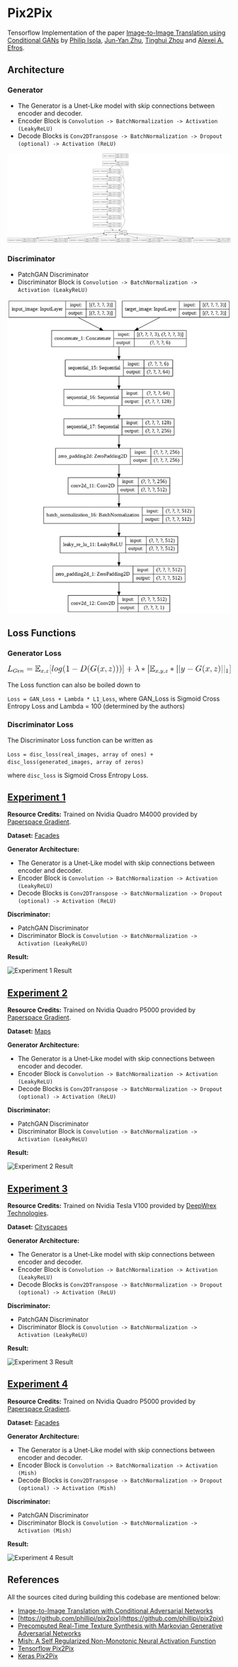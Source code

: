 # Pix2Pix

Tensorflow Implementation of the paper [Image-to-Image Translation using Conditional GANs](https://arxiv.org/abs/1611.07004) by [Philip Isola](https://arxiv.org/search/cs?searchtype=author&query=Isola%2C+P), [Jun-Yan Zhu](https://arxiv.org/search/cs?searchtype=author&query=Zhu%2C+J), [Tinghui Zhou](https://arxiv.org/search/cs?searchtype=author&query=Zhou%2C+T) and [Alexei A. Efros](https://arxiv.org/search/cs?searchtype=author&query=Efros%2C+A+A).


## Architecture

### Generator

- The Generator is a Unet-Like model with skip connections between encoder and decoder.
- Encoder Block is ```Convolution -> BatchNormalization -> Activation (LeakyReLU)```
- Decode Blocks is ```Conv2DTranspose -> BatchNormalization -> Dropout (optional) -> Activation (ReLU)```

![Generator Architecture](./assets/unet_like_generator.png)

### Discriminator

- PatchGAN Discriminator
- Discriminator Block is ```Convolution -> BatchNormalization -> Activation (LeakyReLU)```

![Discriminator Architecture](./assets/patchgan_discriminator.png)

## Loss Functions

### Generator Loss

![Generator Loss Equation](./assets/gen_loss.gif)

The Loss function can also be boiled down to

```Loss = GAN_Loss + Lambda * L1_Loss```, where GAN_Loss is Sigmoid Cross Entropy Loss and Lambda = 100 (determined by the authors)

### Discriminator Loss

The Discriminator Loss function can be written as

```Loss = disc_loss(real_images, array of ones) + disc_loss(generated_images, array of zeros)```

where `disc_loss` is Sigmoid Cross Entropy Loss.

## [Experiment 1](./Pix2Pix_Facades.ipynb)

**Resource Credits:** Trained on Nvidia Quadro M4000 provided by [Paperspace Gradient](https://gradient.paperspace.com/).

**Dataset:** [Facades](https://people.eecs.berkeley.edu/~tinghuiz/projects/pix2pix/datasets/facades.tar.gz)

**Generator Architecture:**

- The Generator is a Unet-Like model with skip connections between encoder and decoder.
- Encoder Block is ```Convolution -> BatchNormalization -> Activation (LeakyReLU)```
- Decode Blocks is ```Conv2DTranspose -> BatchNormalization -> Dropout (optional) -> Activation (ReLU)```

**Discriminator:**

- PatchGAN Discriminator
- Discriminator Block is ```Convolution -> BatchNormalization -> Activation (LeakyReLU)```

**Result:**

![Experiment 1 Result](./assets/exp_1_gif.gif)

## [Experiment 2](./Pix2Pix_Maps.ipynb)

**Resource Credits:** Trained on Nvidia Quadro P5000 provided by [Paperspace Gradient](https://gradient.paperspace.com/).

**Dataset:** [Maps](https://people.eecs.berkeley.edu/~tinghuiz/projects/pix2pix/datasets/maps.tar.gz)

**Generator Architecture:**

- The Generator is a Unet-Like model with skip connections between encoder and decoder.
- Encoder Block is ```Convolution -> BatchNormalization -> Activation (LeakyReLU)```
- Decode Blocks is ```Conv2DTranspose -> BatchNormalization -> Dropout (optional) -> Activation (ReLU)```

**Discriminator:**

- PatchGAN Discriminator
- Discriminator Block is ```Convolution -> BatchNormalization -> Activation (LeakyReLU)```

**Result:**

![Experiment 2 Result](./assets/exp_2_gif.gif)

## [Experiment 3](./Pix2Pix_Cityscapes.ipynb)

**Resource Credits:** Trained on Nvidia Tesla V100 provided by [DeepWrex Technologies](https://deepwrex.com/).

**Dataset:** [Cityscapes](https://people.eecs.berkeley.edu/~tinghuiz/projects/pix2pix/datasets/cityscapes.tar.gz)

**Generator Architecture:**

- The Generator is a Unet-Like model with skip connections between encoder and decoder.
- Encoder Block is ```Convolution -> BatchNormalization -> Activation (LeakyReLU)```
- Decode Blocks is ```Conv2DTranspose -> BatchNormalization -> Dropout (optional) -> Activation (ReLU)```

**Discriminator:**

- PatchGAN Discriminator
- Discriminator Block is ```Convolution -> BatchNormalization -> Activation (LeakyReLU)```

**Result:**

![Experiment 3 Result](./assets/exp_3_gif.gif)

## [Experiment 4](./Pix2Pix_Facades_Mish.ipynb)

**Resource Credits:** Trained on Nvidia Quadro P5000 provided by [Paperspace Gradient](https://gradient.paperspace.com/).

**Dataset:** [Facades](https://people.eecs.berkeley.edu/~tinghuiz/projects/pix2pix/datasets/facades.tar.gz)

**Generator Architecture:**

- The Generator is a Unet-Like model with skip connections between encoder and decoder.
- Encoder Block is ```Convolution -> BatchNormalization -> Activation (Mish)```
- Decode Blocks is ```Conv2DTranspose -> BatchNormalization -> Dropout (optional) -> Activation (Mish)```

**Discriminator:**

- PatchGAN Discriminator
- Discriminator Block is ```Convolution -> BatchNormalization -> Activation (Mish)```

**Result:**

![Experiment 4 Result](./assets/exp_4_gif.gif)

## References

All the sources cited during building this codebase are mentioned below:

- [Image-to-Image Translation with Conditional Adversarial Networks](https://arxiv.org/pdf/1611.07004.pdf)
- [https://github.com/phillipi/pix2pix](https://github.com/phillipi/pix2pix)
- [Precomputed Real-Time Texture Synthesis with Markovian Generative Adversarial Networks](https://arxiv.org/abs/1604.04382)
- [Mish: A Self Regularized Non-Monotonic Neural Activation Function](https://arxiv.org/abs/1908.08681)
- [Tensorflow Pix2Pix](https://github.com/tensorflow/docs/blob/master/site/en/tutorials/generative/pix2pix.ipynb)
- [Keras Pix2Pix](https://github.com/eriklindernoren/Keras-GAN/blob/master/pix2pix/pix2pix.py)